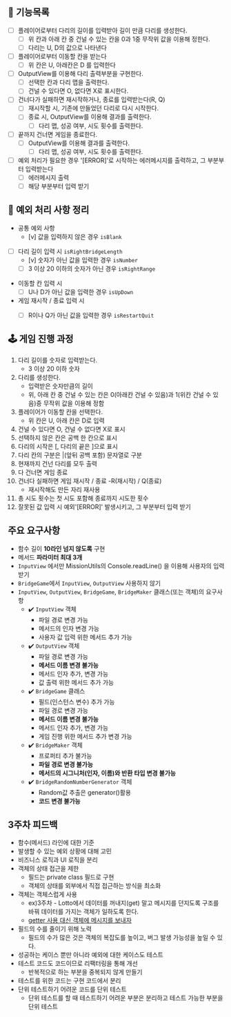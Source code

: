 ## 🔧 기능목록
- [ ] 플레이어로부터 다리의 길이를 입력받아 길이 만큼 다리를 생성한다.
    - [ ] 위 칸과 아래 칸 중 건널 수 있는 칸을 0과 1중 무작위 값을 이용해 정한다.
    - [ ] 다리는 U, D의 값으로 나타낸다

- [ ] 플레이어로부터 이동할 칸을 받는다 
    - [ ] 위 칸은 U, 아래칸은 D 를 입력한다

- [ ] OutputView를 이용해 다리 출력부분을 구현한다.
    - [ ] 선택한 칸과 다리 맵을 출력한다.
    - [ ] 건널 수 있다면 O, 없다면 X로 표시한다.

- [ ] 건너다가 실패하면 재시작하거나, 종료를 입력받는다(R, Q)
    - [ ] 재시작할 시, 기존에 만들었던 다리로 다시 시작한다.
    - [ ] 종료 시, OutputView를 이용해 결과를 출력한다.
        - [ ] 다리 맵, 성공 여부, 시도 횟수를 출력한다.

- [ ] 끝까지 건너면 게임을 종료한다.
    - [ ] OutputView를 이용해 결과를 출력한다.
        - [ ] 다리 맵, 성공 여부, 시도 횟수를 출력한다.

- [ ] 예외 처리가 필요한 경우 '[ERROR]'로 시작하는 에러메시지를 출력하고, 그 부분부터 입력받는다
    - [ ] 에러메시지 출력
    - [ ] 해당 부분부터 입력 받기

## 🚫 예외 처리 사항 정리  
- 공통 예외 사항
   - [v] 값을 입력하지 않은 경우 `isBlank`
- [ ] 다리 길이 입력 시 `isRightBridgeLength`  
    - [v] 숫자가 아닌 값을 입력한 경우 `isNumber`
    - [ ] 3 이상 20 이하의 숫자가 아닌 경우 `isRightRange`
- 이동할 칸 입력 시    
    - [ ] U나 D가 아닌 값을 입력한 경우 `isUpDown`
- 게임 재시작 / 종료 입력 시
    - [ ] R이나 Q가 아닌 값을 입력한 경우 `isRestartQuit`


## 🕹 게임 진행 과정  
1. 다리 길이를 숫자로 입력받는다.
    - 3 이상 20 이하 숫자
2. 다리를 생성한다.
    - 입력받은 숫자만큼의 길이
    - 위, 아래 칸 중 건널 수 있는 칸은 0(아래칸 건널 수 있음)과 1(위칸 건널 수 있음)중 무작위 값을 이용해 정함  
3. 플레이어가 이동할 칸을 선택한다.
    - 위 칸은 U, 아래 칸은 D로 입력
4. 건널 수 있다면 O, 건널 수 없다면 X로 표시
5. 선택하지 않은 칸은 공백 한 칸으로 표시
6. 다리의 시작은 [, 다리의 끝은 ]으로 표시
7. 다리 칸의 구분은 |(앞뒤 공백 포함) 문자열로 구분
8. 현재까지 건넌 다리를 모두 출력
9. 다 건너면 게임 종료
10. 건너다 실패하면 게임 재시작 / 종료
    -R(재시작) / Q(종료)
    - 재시작해도 만든 자리 재사용
11. 총 시도 횟수는 첫 시도 포함해 종료까지 시도한 횟수
12. 잘못된 값 입력 시 예외'[ERROR]' 발생시키고, 그 부분부터 입력 받기


## 주요 요구사항
- 함수 길이 **10라인 넘지 않도록** 구현
- 메서드 **파라미터 최대 3개**
- `InputView` 에서만 MissionUtils의 Console.readLine() 을 이용해 사용자의 입력 받기
- `BridgeGame`에서 `InputView`, `OutputView` 사용하지 않기  
- `InputView`, `OutputView`, `BridgeGame`, `BridgeMaker` 클래스(또는 객체)의 요구사항
    - ✔️ `InputView` 객체
        - 파일 경로 변경 가능
        - 메서드의 인자 변경 가능
        - 사용자 값 입력 위한 메서드 추가 가능
    - ✔️ `OutputView` 객체
        - 파일 경로 변경 가능
        - **메서드 이름 변경 불가능**
        - 메서드 인자 추가, 변경 가능
        - 값 출력 위한 메서드 추가 가능
    - ✔️ `BridgeGame` 클래스
        - 필드(인스턴스 변수) 추가 가능
        - 파일 경로 변경 가능
        - **메서드 이름 변경 불가능**
        - 메서드 인자 추가, 변경 가능
        - 게임 진행 위한 메서드 추가 변경 가능
    - ✔️ `BridgeMaker` 객체
        - 프로퍼티 추가 불가능
        - **파일 경로 변경 불가능**
        - **메서드의 시그니처(인자, 이름)와 반환 타입 변경 불가능**
    - ✔️ `BridgeRandomNumberGenerator` 객체
        - Random값 추출은 generator()활용
        - **코드 변경 불가능**

## 3주차 피드백
- 함수(메서드) 라인에 대한 기준
- 발생할 수 있는 예외 상황에 대해 고민
- 비즈니스 로직과 UI 로직을 분리
- 객체의 상태 접근을 제한
    - 필드는 private class 필드로 구현 
    - 객체의 상태를 외부에서 직접 접근하는 방식을 최소화
- 객체는 객체스럽게 사용
    - ex)3주차 - Lotto에서 데이터를 꺼내지(get) 말고 메시지를 던지도록 구조를 바꿔 데이터를 가지는 객체가 일하도록 한다.
    - [getter 사용 대신 객체에 메시지를 보내자](https://tecoble.techcourse.co.kr/post/2020-04-28-ask-instead-of-getter/)
- 필드의 수를 줄이기 위해 노력
    - 필드의 수가 많은 것은 객체의 복잡도를 높이고, 버그 발생 가능성을 높일 수 있다.
- 성공하는 케이스 뿐만 아니라 예외에 대한 케이스도 테스트
- 테스트 코드도 코드이므로 리팩터링을 통해 개선
    - 반복적으로 하는 부분을 중복되지 않게 만들기
- 테스트를 위한 코드는 구현 코드에서 분리
- 단위 테스트하기 어려운 코드를 단위 테스트
    -  단위 테스트를 할 때 테스트하기 어려운 부분은 분리하고 테스트 가능한 부분을 단위 테스트